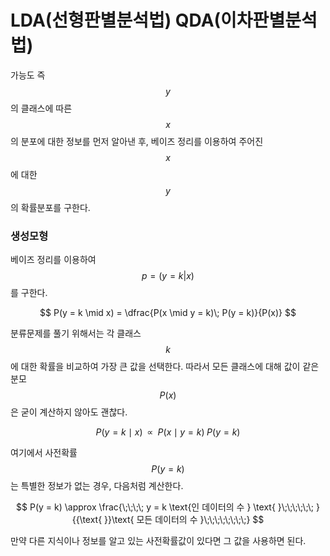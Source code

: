 <script> MathJax.Hub.Queue(["Typeset",MathJax.Hub]); </script>

# LDA(선형판별분석법) QDA(이차판별분석법)

가능도 즉 $$y$$ 의 클래스에 따른 $$x$$ 의 분포에 대한 정보를 먼저 알아낸 후, 베이즈 정리를 이용하여 주어진 $$x$$ 에 대한 $$y$$의 확률분포를 구한다. 

### 생성모형

베이즈 정리를 이용하여 $$p = (y=k|x)$$ 를 구한다.

$$
P(y = k \mid x) = \dfrac{P(x \mid y = k)\; P(y = k)}{P(x)}
$$

분류문제를 풀기 위해서는 각 클래스 $$k$$ 에 대한 확률을 비교하여 가장 큰 값을 선택한다. 따라서 모든 클래스에 대해 값이 같은 분모 $$P(x)$$ 은 굳이 계산하지 않아도 괜찮다.

$$
P(y = k \mid x) \;\; \propto \;\; P(x \mid y = k) \; P(y = k)
$$

여기에서 사전확률 $$P(y=k)$$ 는 특별한 정보가 없는 경우, 다음처럼 계산한다.

$$
P(y = k) \approx \frac{\;\;\;\; y = k \text{인 데이터의 수 } \text{ }\;\;\;\;\;\; }{{\text{ }}\text{    모든 데이터의 수    }\;\;\;\;\;\;\;\;}
$$

만약 다른 지식이나 정보를 알고 있는 사전확률값이 있다면 그 값을 사용하면 된다. 

